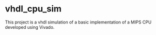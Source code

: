 # vhdl_cpu_sim
This project is a vhdl simulation of a basic implementation of a MIPS CPU developed using Vivado.
